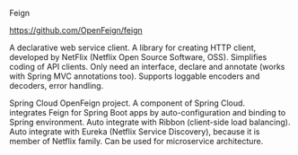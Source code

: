 Feign

https://github.com/OpenFeign/feign

A declarative web service client.
A library for creating HTTP client, developed by NetFlix (Netflix Open Source Software, OSS).
Simplifies coding of API clients.
Only need an interface, declare and annotate (works with Spring MVC annotations too).
Supports loggable encoders and decoders, error handling.




Spring Cloud OpenFeign project.
A component of Spring Cloud.  
integrates Feign for Spring Boot apps by auto-configuration and binding to Spring environment.
Auto integrate with Ribbon (client-side load balancing).
Auto integrate with Eureka (Netflix Service Discovery), because it is member of Netflix family.
Can be used for microservice architecture.
